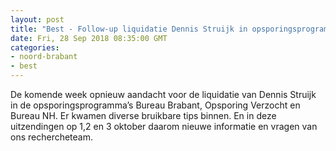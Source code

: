 ```yaml
---
layout: post
title: "Best - Follow-up liquidatie Dennis Struijk in opsporingsprogramma’s"
date: Fri, 28 Sep 2018 08:35:00 GMT
categories: 
- noord-brabant 
- best 
---
```


De komende week opnieuw aandacht voor de liquidatie van Dennis Struijk in de opsporingsprogramma’s Bureau Brabant, Opsporing Verzocht en Bureau NH. Er kwamen diverse bruikbare tips binnen. En in deze uitzendingen op 1,2 en 3 oktober daarom nieuwe informatie en vragen van ons rechercheteam.
